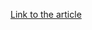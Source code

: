 [Link to the article](https://crowdstrike.com/blog/meet-crowdstrikes-adversary-of-the-month-for-july-wicked-spider/)
